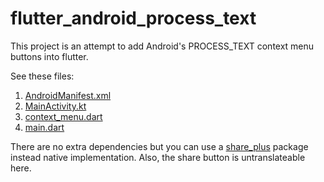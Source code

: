 # flutter_android_process_text
This project is an attempt to add Android's PROCESS_TEXT context menu buttons into flutter.

See these files:
1. [AndroidManifest.xml](https://github.com/gualse/flutter_android_process_text/blob/main/android/app/src/main/AndroidManifest.xml)
2. [MainActivity.kt](https://github.com/gualse/flutter_android_process_text/blob/main/android/app/src/main/kotlin/com/example/androidflutterselect/MainActivity.kt)
3. [context_menu.dart](https://github.com/gualse/flutter_android_process_text/blob/main/lib/context_menu.dart)
4. [main.dart](https://github.com/gualse/flutter_android_process_text/blob/main/lib/main.dart)

There are no extra dependencies but you can use a [share_plus](https://pub.dev/packages/share_plus) package instead native implementation. Also, the share button is untranslateable here.
